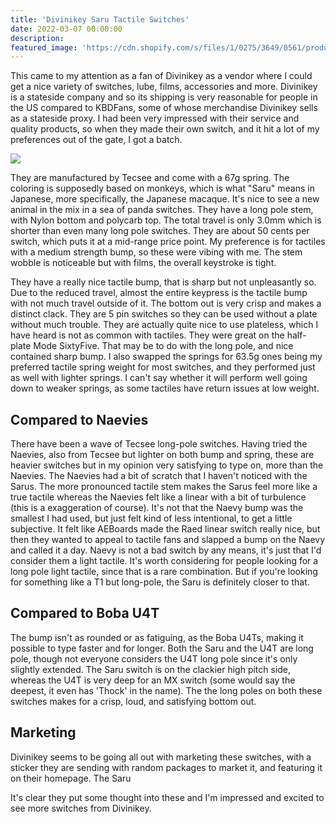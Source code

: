 ```yaml
---
title: 'Divinikey Saru Tactile Switches'
date: 2022-03-07 00:00:00
description: 
featured_image: 'https://cdn.shopify.com/s/files/1/0275/3649/0561/products/dk-saru-tactile-switches-270168.jpg?v=1642132364'
---
```


This came to my attention as a fan of Divinikey as a vendor where I could get a nice variety of switches, lube, films, accessories and more. Divinikey is a stateside company and so its shipping is very reasonable for people in the US compared to KBDFans, some of whose merchandise Divinikey sells as a stateside proxy. I had been very impressed with their service and quality products, so when they made their own switch, and it hit a lot of my preferences out of the gate, I got a batch. 

![](/images/)

They are manufactured by Tecsee and come with a 67g spring. The coloring is supposedly based on monkeys, which is what "Saru" means in Japanese, more specifically, the Japanese macaque. It's nice to see a new animal in the mix in a sea of panda switches. They have a long pole stem, with Nylon bottom and polycarb top. The total travel is only 3.0mm which is shorter than even many long pole switches. They are about 50 cents per switch, which puts it at a mid-range price point. My preference is for tactiles with a medium strength bump, so these were vibing with me. The stem wobble is noticeable but with films, the overall keystroke is tight.

They have a really nice tactile bump, that is sharp but not unpleasantly so. Due to the reduced travel, almost the entire keypress is the tactile bump with not much travel outside of it. The bottom out is very crisp and makes a distinct clack. They are 5 pin switches so they can be used without a plate without much trouble. They are actually quite nice to use plateless, which I have heard is not as common with tactiles. They were great on the half-plate Mode SixtyFive. That may be to do with the long pole, and nice contained sharp bump. I also swapped the springs for 63.5g ones being my preferred tactile spring weight for most switches, and they performed just as well with lighter springs. I can't say whether it will perform well going down to weaker springs, as some tactiles have return issues at low weight.

## Compared to Naevies

 There have been a wave of Tecsee long-pole switches. Having tried the Naevies, also from Tecsee but lighter on both bump and spring, these are heavier switches but in my opinion very satisfying to type on, more than the Naevies. The Naevies had a bit of scratch that I haven't noticed with the Sarus. The more pronounced tactile stem makes the Sarus feel more like a true tactile whereas the Naevies felt like a linear with a bit of turbulence (this is a exaggeration of course). It's not that the Naevy bump was the smallest I had used, but just felt kind of less intentional, to get a little subjective. It felt like AEBoards made the Raed linear switch really nice, but then they wanted to appeal to tactile fans and slapped a bump on the Naevy and called it a day. Naevy is not a bad switch by any means, it's just that I'd consider them a light tactile. It's worth considering for people looking for a long pole light tactile, since that is a rare combination. But if you're looking for something like a T1 but long-pole, the Saru is definitely closer to that.
 
 ## Compared to Boba U4T
 
 The bump isn't as rounded or as fatiguing, as the Boba U4Ts, making it possible to type faster and for longer. Both the Saru and the U4T are long pole, though not everyone considers the U4T long pole since it's only slightly extended. The Saru switch is on the clackier high pitch side, whereas the U4T is very deep for an MX switch (some would say the deepest, it even has 'Thock' in the name). The the long poles on both these switches makes for a crisp, loud, and satisfying bottom out.

 ## Marketing

 Divinikey seems to be going all out with marketing these switches, with a sticker they are sending with random packages to market it, and featuring it on their homepage. The Saru 
 
 It's clear they put some thought into these and I'm impressed and excited to see more switches from Divinikey.